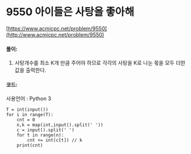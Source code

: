 # 9550 아이들은 사탕을 좋아해

[https://www.acmicpc.net/problem/9550](http://www.acmicpc.net/problem/9550)

#### **풀이:**
1. 사탕개수를 최소 K개 만큼 주어야 하므로 각각의 사탕을 K로 나눈 몫을 모두 더한 값을 출력한다.

#### **코드:**
사용언어 : Python 3
```
T = int(input())
for i in range(T):
    cnt = 0    
    n,k = map(int,input().split(' '))
    c = input().split(' ')
    for t in range(n):
        cnt += int(c[t]) // k
    print(cnt)
```
